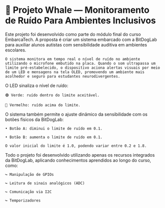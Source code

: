 # 🐋 Projeto Whale — Monitoramento de Ruído Para Ambientes Inclusivos

Este projeto foi desenvolvido como parte do módulo final do curso EmbarcaTech. A proposta é criar um sistema embarcado com a BitDogLab para auxiliar alunos autistas com sensibilidade auditiva em ambientes escolares.

    O sistema monitora em tempo real o nível de ruído no ambiente utilizando o microfone embutido na placa. Quando o som ultrapassa um limite pré-estabelecido, o dispositivo aciona alertas visuais por meio de um LED e mensagens na tela OLED, promovendo um ambiente mais acolhedor e seguro para estudantes neurodivergentes.

O LED sinaliza o nível de ruído:

    🟢 Verde: ruído dentro do limite aceitável.

    🔴 Vermelho: ruído acima do limite.

O sistema também permite o ajuste dinâmico da sensibilidade com os botões físicos da BitDogLab:

    • Botão A: diminui o limite de ruído em 0.1.

    • Botão B: aumenta o limite de ruído em 0.1.

    O valor inicial do limite é 1.0, podendo variar entre 0.2 e 1.8.

Todo o projeto foi desenvolvido utilizando apenas os recursos integrados da BitDogLab, aplicando conhecimentos aprendidos ao longo do curso, como:

    ↪ Manipulação de GPIOs

    ↪ Leitura de sinais analógicos (ADC)

    ↪ Comunicação via I2C

    ↪ Temporizadores




